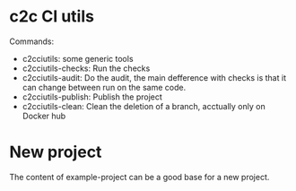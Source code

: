 # c2c CI utils


Commands:
  - c2cciutils: some generic tools
  - c2cciutils-checks: Run the checks
  - c2cciutils-audit: Do the audit, the main defference with checks is that it can change between run on the same code.
  - c2cciutils-publish: Publish the project
  - c2cciutils-clean: Clean the deletion of a branch, acctually only on Docker hub


# New project

The content of example-project can be a good base for a new project.

